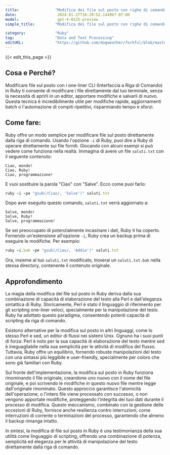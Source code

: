 ```yaml
---
title:                "Modifica dei file sul posto con righe di comando CLI"
date:                  2024-01-27T16:20:52.144967-07:00
model:                 gpt-4-0125-preview
simple_title:         "Modifica dei file sul posto con righe di comando CLI"

category:             "Ruby"
tag:                  "Data and Text Processing"
editURL:              "https://github.com/dogweather/forkful/blob/master/content/it/ruby/editing-files-in-place-with-cli-one-liners.md"
---
```


{{< edit_this_page >}}

## Cosa e Perché?

Modificare file sul posto con i one-liner CLI (Interfaccia a Riga di Comando) in Ruby ti consente di modificare i file direttamente dal tuo terminale, senza la necessità di aprirli in un editor, apportare modifiche e salvarli di nuovo. Questa tecnica è incredibilmente utile per modifiche rapide, aggiornamenti batch o l'automazione di compiti ripetitivi, risparmiando tempo e sforzi.

## Come fare:

Ruby offre un modo semplice per modificare file sul posto direttamente dalla riga di comando. Usando l'opzione `-i` di Ruby, puoi dire a Ruby di operare direttamente sui file forniti. Giocando con alcuni esempi si può vedere come funziona nella realtà. Immagina di avere un file `saluti.txt` con il seguente contenuto:

```
Ciao, mondo!
Ciao, Ruby!
Ciao, programmazione!
```

E vuoi sostituire la parola "Ciao" con "Salve". Ecco come puoi farlo:

```Ruby
ruby -i -pe "gsub(/Ciao/, 'Salve')" saluti.txt
```

Dopo aver eseguito questo comando, `saluti.txt` verrà aggiornato a:

```
Salve, mondo!
Salve, Ruby!
Salve, programmazione!
```

Se sei preoccupato di potenzialmente incasinare i dati, Ruby ti ha coperto. Fornendo un'estensione all'opzione `-i`, Ruby crea un backup prima di eseguire le modifiche. Per esempio:

```Ruby
ruby -i.bak -pe "gsub(/Ciao/, 'Addio')" saluti.txt
```

Ora, insieme al tuo `saluti.txt` modificato, troverai un `saluti.txt.bak` nella stessa directory, contenente il contenuto originale.

## Approfondimento

La magia della modifica dei file sul posto in Ruby deriva dalla sua combinazione di capacità di elaborazione del testo alla Perl e dall'eleganza sintattica di Ruby. Storicamente, Perl è stato il linguaggio di riferimento per gli scripting one-liner veloci, specialmente per la manipolazione del testo. Ruby ha adottato questo paradigma, consentendo potenti capacità di scripting da riga di comando.

Esistono alternative per la modifica sul posto in altri linguaggi, come lo stesso Perl e sed, un editor di flussi nei sistemi Unix. Ognuno ha i suoi punti di forza: Perl è noto per la sua capacità di elaborazione del testo mentre sed è ineguagliabile nella sua semplicità per le attività di modifica del flusso. Tuttavia, Ruby offre un equilibrio, fornendo robuste manipolazioni del testo con una sintassi più leggibile e user-friendly, specialmente per coloro che sono già familiari con Ruby.

Sul fronte dell'implementazione, la modifica sul posto in Ruby funziona rinominando il file originale, creandone uno nuovo con il nome del file originale, e poi scrivendo le modifiche in questo nuovo file mentre legge dall'originale rinominato. Questo approccio garantisce l'atomicità dell'operazione; o l'intero file viene processato con successo, o non vengono apportate modifiche, proteggendo l'integrità dei tuoi dati durante il processo di modifica. Questo meccanismo, combinato con la gestione delle eccezioni di Ruby, fornisce anche resilienza contro interruzioni, come interruzioni di corrente o terminazioni del processo, garantendo che almeno il backup rimanga intatto.

In sintesi, la modifica di file sul posto in Ruby è una testimonianza della sua utilità come linguaggio di scripting, offrendo una combinazione di potenza, semplicità ed eleganza per le attività di manipolazione del testo direttamente dalla riga di comando.
